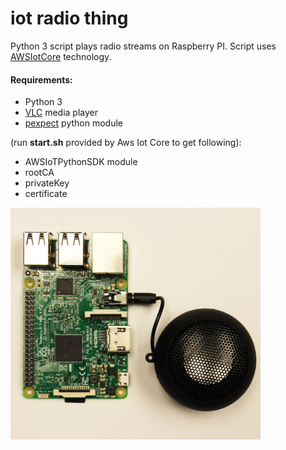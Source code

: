 # iot radio thing
Python 3 script plays radio streams on Raspberry PI. Script uses [AWSIotCore](https://github.com/aws/aws-iot-device-sdk-python) technology.

#### Requirements:
* Python 3
* [VLC](https://www.videolan.org/vlc/) media player
* [pexpect](https://pexpect.readthedocs.io/en/stable/) python module

(run **start.sh** provided by Aws Iot Core to get following):
* AWSIoTPythonSDK module
* rootCA
* privateKey
* certificate

<img src="https://raw.githubusercontent.com/Hekimf/iot-radio-thing/master/radio0.jpg" width="400"/>
